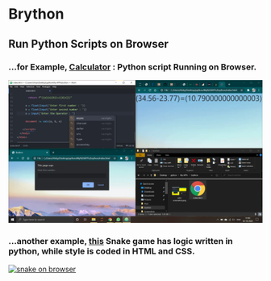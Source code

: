 # Brython
Run Python Scripts on Browser
---------------------------------------------

### ...for Example, [Calculator](https://d1f86ba7-59af-4358-9e97-aaaa85a7a354.ws-us02.gitpod.io/#/workspace/Brython) : Python script Running on Browser.
[![brython calci.html](https://github.com/imvickykumar999/Brython/blob/master/calci%20screenshot.png?raw=true)](https://github.com/imvickykumar999/Brython/blob/master/calculator.html)

### ...another example, [this](https://imvickykumar999.github.io/Chrome-Extension/Brython%20Snake/snake.html) Snake game has logic written in python, while style is coded in HTML and CSS.

[![snake on browser](https://github.com/imvickykumar999/Brython/blob/master/2020-09-01%20(1).png)](https://imvickykumar999.github.io/Chrome-Extension/Brython%20Snake/snake.html)
